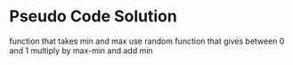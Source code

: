 # Pseudo Code Solution
function that takes min and max
    use random function that gives between 0 and 1 multiply by max-min and add min